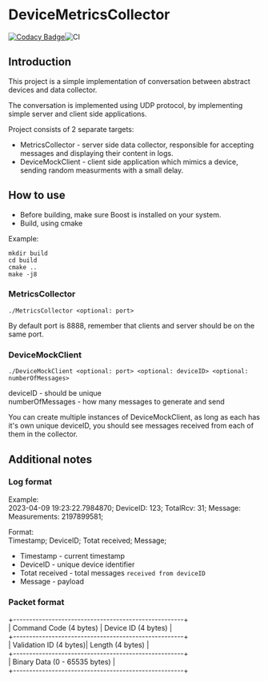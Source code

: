 # DeviceMetricsCollector

[![Codacy Badge](https://app.codacy.com/project/badge/Grade/44dede0d121f4f8a8e24c441637d6a5e)](https://app.codacy.com/gh/Zarrett/DeviceMetricsCollector/dashboard?utm_source=gh&utm_medium=referral&utm_content=&utm_campaign=Badge_grade)![CI](https://github.com/Zarrett/DeviceMetricsCollector/actions/workflows/c-cpp.yml/badge.svg)

## Introduction

This project is a simple implementation of conversation between abstract devices and data collector.

The conversation is implemented using UDP protocol, by implementing simple server and client side applications.

Project consists of 2 separate targets:
- MetricsCollector - server side data collector, responsible for accepting messages and displaying their content in logs.
- DeviceMockClient - client side application which mimics a device, sending random measurments with a small delay.

## How to use

- Before building, make sure Boost is installed on your system.
- Build, using cmake<br>

Example:<br>
```
mkdir build
cd build
cmake ..
make -j8
```

### MetricsCollector

```./MetricsCollector <optional: port>```

By default port is 8888, remember that clients and server should be on the same port.

### DeviceMockClient

```./DeviceMockClient <optional: port> <optional: deviceID> <optional: numberOfMessages>```

deviceID - should be unique<br>
numberOfMessages - how many messages to generate and send<br>

You can create multiple instances of DeviceMockClient, as long as each has it's own unique deviceID, you should see messages received from each of them in the collector.

## Additional notes

### Log format

Example:<br>
2023-04-09 19:23:22.7984870; DeviceID: 123; TotalRcv: 31; Message: Measurements: 2197899581;

Format:<br>
Timestamp; DeviceID; Totat received; Message;

- Timestamp - current timestamp
- DeviceID - unique device identifier
- Totat received - total messages ```received from deviceID```
- Message - payload

### Packet format
+-----------------------------------------------------+<br>
| Command Code (4 bytes) | Device ID (4 bytes)        |<br>
+-----------------------------------------------------+<br>
| Validation ID (4 bytes)| Length (4 bytes)           |<br>
+-----------------------------------------------------+<br>
| Binary Data (0 - 65535 bytes)                       |<br>
+-----------------------------------------------------+<br>
